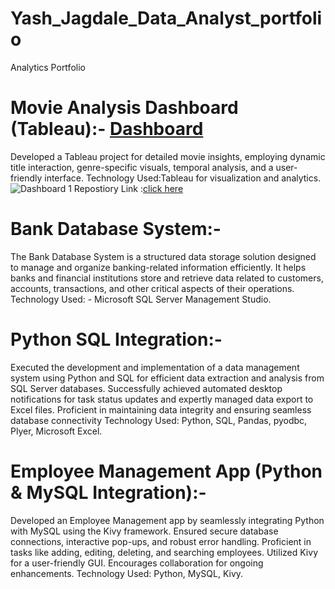 # Yash_Jagdale_Data_Analyst_portfolio
Analytics Portfolio
# Movie Analysis Dashboard (Tableau):- **[Dashboard](https://yashjagdale0207.github.io/Movies_Analysis_-Tableau-/)**
Developed a Tableau project for detailed movie insights, employing dynamic title interaction, genre-specific visuals, temporal analysis, and a user-friendly interface.
Technology Used:Tableau for visualization and analytics.
![Dashboard 1](https://github.com/yashjagdale0207/movies-analysis/assets/145290827/56cdd8d6-324d-4ca5-83c4-b4d27035f11f)
Repostiory Link :[click here](https://github.com/yashjagdale0207/Movies_Analysis_Tableau)

# Bank Database System:- 
The Bank Database System is a structured data storage solution designed to manage and organize banking-related information efficiently. It helps banks and financial institutions store and retrieve data related to customers, accounts, transactions, and other critical aspects of their operations.
Technology Used: - Microsoft SQL Server Management Studio.

# Python SQL Integration:- 
Executed the development and implementation of a data management system using Python and SQL for efficient data extraction and analysis from SQL Server databases. Successfully achieved automated desktop notifications for task status updates and expertly managed data export to Excel files. Proficient in maintaining data integrity and ensuring seamless database connectivity
Technology Used: Python, SQL, Pandas, pyodbc, Plyer, Microsoft Excel.

# Employee Management App (Python & MySQL Integration):-
Developed an Employee Management app by seamlessly integrating Python with MySQL using the Kivy framework. Ensured secure database connections, interactive pop-ups, and robust error handling. Proficient in tasks like adding, editing, deleting, and searching employees. Utilized Kivy for a user-friendly GUI. Encourages collaboration for ongoing enhancements.
Technology Used: Python, MySQL, Kivy.
